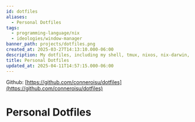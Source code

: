 ```yaml
---
id: dotfiles
aliases:
  - Personal Dotfiles
tags:
  - programming-language/nix
  - ideologies/window-manager
banner_path: projects/dotfiles.png
created_at: 2025-03-27T14:13:10.000-06:00
description: My dotfiles, including my shell, tmux, nixos, nix-darwin, and neovim configurations.
title: Personal Dotfiles
updated_at: 2025-04-11T14:57:15.000-06:00
---
```


Github: [https://github.com/conneroisu/dotfiles](https://github.com/conneroisu/dotfiles)

# Personal Dotfiles
